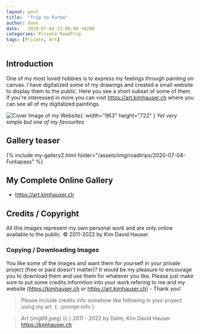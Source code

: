 ```yaml
---
layout: post
title:  "Trip to Furka"
author: dave
date:   2020-07-04 22:06:09 +0200
categories: Private RoadTrip
tags: [Private, Art]
---
```


## Introduction
One of my most loved hobbies is to express my feelings through painting on canvas. I have digitalized some of my drawings and created a small website to display them to the public. Here you see a short subset of some of them. If you're interessed in more you can visit <https://art.kimhauser.ch> where you can see all of my digitalized paintings.


![Cover Image of my Website](../../assets/img/art/imgs/img59.jpeg){: width="963" height="722" }
_Yet very simple but one of my favourites_

## Gallery teaser
{% include my-gallery2.html folder="/assets/img/roadtrips/2020-07-04-Furkapass" %}

## My Complete Online Gallery
- <https://art.kimhauser.ch>

## Credits / Copyright
All this images represent my own personal work and are only online available to the public. &copy; 2011-2022 by Kim David Hauser.

### Copying / Downloading Images
You like some of the images and want them for yourself in your private project (free or paid doesn't matter)? It would be my pleasure to encourage you to download them and use them for whatever you like. Please just make sure to put some credits informtion into your work refering to me and my website (<https://kimhauser.ch> or <https://art.kimhauser.ch>) - Thank you!


> Please include credits info somehow like following in your project using my art.
{: .prompt-info }


> Art (img69.jpeg) (c.) 2011 - 2022 by DaVe, Kim David Hauser <https://kimhauser.ch>